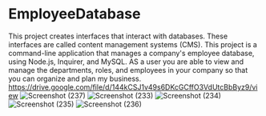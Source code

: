 # EmployeeDatabase
This project creates interfaces that interact with databases. These interfaces are called content management systems (CMS). 
This project is a command-line application that manages a company's employee database, using Node.js, Inquirer, and MySQL. 
AS a user you are able to view and manage the departments, roles, and employees in your company so that you can organize and plan my business.
https://drive.google.com/file/d/144kCSJ1v49s6DKcGCffO3VdUtcBbByz9/view
![Screenshot (237)](https://user-images.githubusercontent.com/78454014/119574055-be390600-bd7a-11eb-9e9c-b7e20d25920a.png)
![Screenshot (233)](https://user-images.githubusercontent.com/78454014/119574061-bf6a3300-bd7a-11eb-87e7-912c0356ea3b.png)
![Screenshot (234)](https://user-images.githubusercontent.com/78454014/119574060-bed19c80-bd7a-11eb-8d95-e69568a46997.png)
![Screenshot (235)](https://user-images.githubusercontent.com/78454014/119574059-bed19c80-bd7a-11eb-96f2-04104cacee8a.png)
![Screenshot (236)](https://user-images.githubusercontent.com/78454014/119574058-bed19c80-bd7a-11eb-860a-91359d387984.png)




